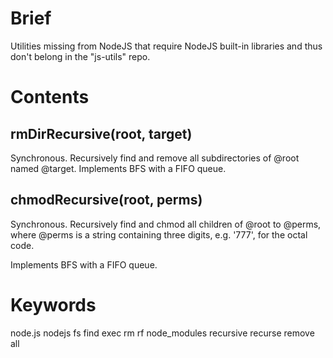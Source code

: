 # Brief

Utilities missing from NodeJS that require NodeJS built-in libraries and thus
don't belong in the "js-utils" repo. 

# Contents

## rmDirRecursive(root, target)

Synchronous. Recursively find and remove all subdirectories of @root named
@target. Implements BFS with a FIFO queue.

## chmodRecursive(root, perms)

Synchronous. Recursively find and chmod all children of @root to @perms, where
@perms is a string containing three digits, e.g. '777', for the octal code.

Implements BFS with a FIFO queue.

# Keywords

node.js nodejs fs find exec rm rf node\_modules recursive recurse remove all
